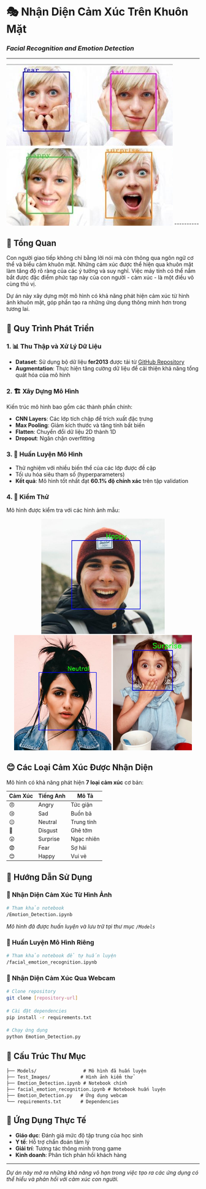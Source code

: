# 🎭 Nhận Diện Cảm Xúc Trên Khuôn Mặt
### *Facial Recognition and Emotion Detection*

----------
 <img src="./Test_Images/demo.jpeg" alt="Demo hệ thống nhận diện cảm xúc"/>
----------

## 🌟 Tổng Quan

Con người giao tiếp không chỉ bằng lời nói mà còn thông qua ngôn ngữ cơ thể và biểu cảm khuôn mặt. Những cảm xúc được thể hiện qua khuôn mặt làm tăng độ rõ ràng của các ý tưởng và suy nghĩ. Việc máy tính có thể nắm bắt được đặc điểm phức tạp này của con người - cảm xúc - là một điều vô cùng thú vị.

Dự án này xây dựng một mô hình có khả năng phát hiện cảm xúc từ hình ảnh khuôn mặt, góp phần tạo ra những ứng dụng thông minh hơn trong tương lai.

## 🔧 Quy Trình Phát Triển

### 1. 📊 Thu Thập và Xử Lý Dữ Liệu
- **Dataset**: Sử dụng bộ dữ liệu **fer2013** được tải từ [GitHub Repository](https://github.com/npinto/fer2013)
- **Augmentation**: Thực hiện tăng cường dữ liệu để cải thiện khả năng tổng quát hóa của mô hình

### 2. 🏗️ Xây Dựng Mô Hình
Kiến trúc mô hình bao gồm các thành phần chính:
- **CNN Layers**: Các lớp tích chập để trích xuất đặc trưng
- **Max Pooling**: Giảm kích thước và tăng tính bất biến
- **Flatten**: Chuyển đổi dữ liệu 2D thành 1D
- **Dropout**: Ngăn chặn overfitting

### 3. 🎯 Huấn Luyện Mô Hình
- Thử nghiệm với nhiều biến thể của các lớp được đề cập
- Tối ưu hóa siêu tham số (hyperparameters)
- **Kết quả**: Mô hình tốt nhất đạt **60.1% độ chính xác** trên tập validation

### 4. 🧪 Kiểm Thử
Mô hình được kiểm tra với các hình ảnh mẫu:

<p align="center">
   <img src="./Test_Images/happy.jpg" alt="Cảm xúc vui vẻ" height="300px"/>
   <img src="./Test_Images/neutral.jpg" alt="Cảm xúc trung tính" height="300px"/>
   <img src="./Test_Images/suprise.jpg" alt="Cảm xúc ngạc nhiên" height="300px"/>
</p>

## 😊 Các Loại Cảm Xúc Được Nhận Diện

Mô hình có khả năng phát hiện **7 loại cảm xúc** cơ bản:

| Cảm Xúc | Tiếng Anh | Mô Tả |
|---------|-----------|--------|
| 😠 | Angry | Tức giận |
| 😢 | Sad | Buồn bã |
| 😐 | Neutral | Trung tính |
| 🤢 | Disgust | Ghê tởm |
| 😲 | Surprise | Ngạc nhiên |
| 😨 | Fear | Sợ hãi |
| 😊 | Happy | Vui vẻ |

## 🚀 Hướng Dẫn Sử Dụng

### 📝 Nhận Diện Cảm Xúc Từ Hình Ảnh
```bash
# Tham khảo notebook
/Emotion_Detection.ipynb
```
*Mô hình đã được huấn luyện và lưu trữ tại thư mục `/Models`*

### 🔧 Huấn Luyện Mô Hình Riêng
```bash
# Tham khảo notebook để tự huấn luyện
/facial_emotion_recognition.ipynb
```

### 🎥 Nhận Diện Cảm Xúc Qua Webcam
```bash
# Clone repository
git clone [repository-url]

# Cài đặt dependencies
pip install -r requirements.txt

# Chạy ứng dụng
python Emotion_Detection.py
```

## 📂 Cấu Trúc Thư Mục
```
├── Models/                 # Mô hình đã huấn luyện
├── Test_Images/           # Hình ảnh kiểm thử
├── Emotion_Detection.ipynb # Notebook chính
├── facial_emotion_recognition.ipynb # Notebook huấn luyện
├── Emotion_Detection.py   # Ứng dụng webcam
└── requirements.txt       # Dependencies
```

## 🎯 Ứng Dụng Thực Tế
- **Giáo dục**: Đánh giá mức độ tập trung của học sinh
- **Y tế**: Hỗ trợ chẩn đoán tâm lý
- **Giải trí**: Tương tác thông minh trong game
- **Kinh doanh**: Phân tích phản hồi khách hàng

---

*Dự án này mở ra những khả năng vô hạn trong việc tạo ra các ứng dụng có thể hiểu và phản hồi với cảm xúc con người.*